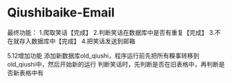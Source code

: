 # Qiushibaike-Email
最终功能：
1.爬取笑话【完成】
2.判断笑话在数据库中是否有重复【完成】
3.不在就存入数据库中【完成】
4.把笑话发送到邮箱

5.12增加功能
添加新数据库old_qiushi，程序运行前先把所有糗事转移到old_qiushi中，然后开始新的运行
判断笑话时，先判断是否在旧表格中，再判断是否新表格中有
